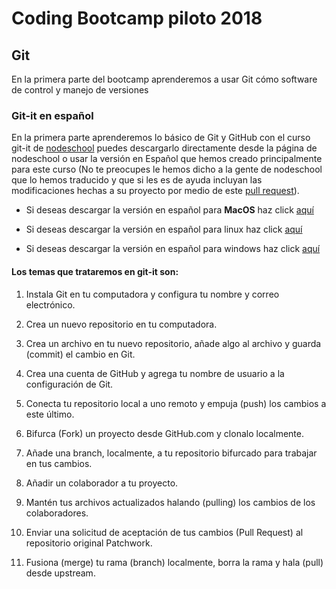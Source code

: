 # Coding Bootcamp piloto 2018

## Git

En la primera parte del bootcamp aprenderemos a usar Git cómo software de control y manejo de versiones

### Git-it en español

En la primera parte aprenderemos lo básico de Git y GitHub con el curso git-it de [nodeschool](http://nodeschool.io/) puedes descargarlo directamente desde la página de nodeschool o usar la versión en Español que hemos creado principalmente para este curso (No te preocupes le hemos dicho a la gente de nodeschool que lo hemos traducido y que si les es de ayuda incluyan las modificaciones hechas a su proyecto por medio de este [pull request](https://github.com/jlord/git-it-electron/pull/217)). 

- Si deseas descargar la versión en español para **MacOS** haz click [aquí](https://mega.nz/#!4bIQXSIK!jCM6nS8x00F6_GlZ52LWiWrWMsKLxB2B65tPXWW7fg4) 

- Si deseas descargar la versión en español para linux haz click [aquí](https://mega.nz/#!JKpy3Tgb!6kuiPzdUU7sX_DDyNFYff5TUdHWz7bYF73V-koxU6EM) 

- Si deseas descargar la versión en español para windows haz click [aquí](https://mega.nz/#!oPIHnCbZ!su_I-vRlZ9PorCsX8Ocn3BpCjNLEQ4iH7pDgXPKn6Gg) 

#### Los temas que trataremos en git-it son:

1. Instala Git en tu computadora y configura tu nombre y correo electrónico.

2. Crea un nuevo repositorio en tu computadora.

3. Crea un archivo en tu nuevo repositorio, añade algo al archivo y guarda (commit) el cambio en Git.

4. Crea una cuenta de GitHub y agrega tu nombre de usuario a la configuración de Git.

5. Conecta tu repositorio local a uno remoto y empuja (push) los cambios a este último.

6. Bifurca (Fork) un proyecto desde GitHub.com y clonalo localmente.

7. Añade una branch, localmente, a tu repositorio bifurcado para trabajar en tus cambios.

8. Añadir un colaborador a tu proyecto.

9. Mantén tus archivos actualizados halando (pulling) los cambios de los colaboradores.

10. Enviar una solicitud de aceptación de tus cambios (Pull Request) al repositorio original Patchwork.

11. Fusiona (merge) tu rama (branch) localmente, borra la rama y hala (pull) desde upstream.
